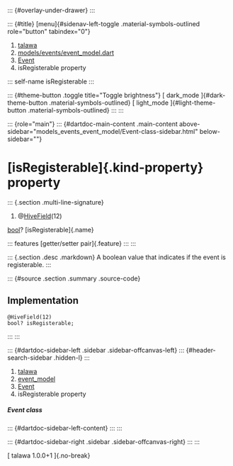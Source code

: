 ::: {#overlay-under-drawer}
:::

::: {#title}
[menu]{#sidenav-left-toggle .material-symbols-outlined role="button"
tabindex="0"}

1.  [talawa](../../index.html)
2.  [models/events/event_model.dart](../../models_events_event_model/)
3.  [Event](../../models_events_event_model/Event-class.html)
4.  isRegisterable property

::: self-name
isRegisterable
:::

::: {#theme-button .toggle title="Toggle brightness"}
[ dark_mode ]{#dark-theme-button .material-symbols-outlined} [
light_mode ]{#light-theme-button .material-symbols-outlined}
:::
:::

::: {role="main"}
::: {#dartdoc-main-content .main-content above-sidebar="models_events_event_model/Event-class-sidebar.html" below-sidebar=""}
<div>

# [isRegisterable]{.kind-property} property

</div>

::: {.section .multi-line-signature}
<div>

1.  @[HiveField](https://pub.dev/documentation/hive/2.2.3/hive/HiveField-class.html)(12)

</div>

[bool](https://api.flutter.dev/flutter/dart-core/bool-class.html)?
[isRegisterable]{.name}

::: features
[getter/setter pair]{.feature}
:::
:::

::: {.section .desc .markdown}
A boolean value that indicates if the event is registerable.
:::

::: {#source .section .summary .source-code}
## Implementation

``` language-dart
@HiveField(12)
bool? isRegisterable;
```
:::
:::

::: {#dartdoc-sidebar-left .sidebar .sidebar-offcanvas-left}
::: {#header-search-sidebar .hidden-l}
:::

1.  [talawa](../../index.html)
2.  [event_model](../../models_events_event_model/)
3.  [Event](../../models_events_event_model/Event-class.html)
4.  isRegisterable property

##### Event class

::: {#dartdoc-sidebar-left-content}
:::
:::

::: {#dartdoc-sidebar-right .sidebar .sidebar-offcanvas-right}
:::
:::

[ talawa 1.0.0+1 ]{.no-break}
